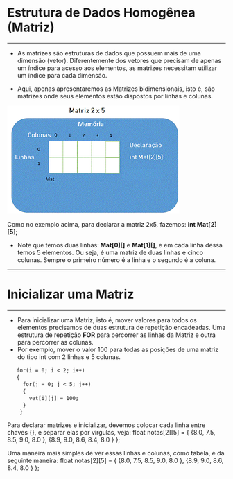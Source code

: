 # Estrutura de Dados Homogênea (Matriz)
---
+ As matrizes são estruturas de dados que possuem mais de uma dimensão (vetor). Diferentemente dos vetores que precisam de apenas um índice para acesso aos elementos, as matrizes necessitam utilizar um índice para cada dimensão.

+ Aqui, apenas apresentaremos as Matrizes bidimensionais, isto é, são matrizes onde seus elementos estão dispostos por linhas e colunas.

![programa](/markdowns/matriz.gif)

Como no exemplo acima, para  declarar a matriz 2x5, fazemos:
<b>int Mat[2][5];</b>

+ Note que temos duas linhas:<b> Mat[0][]</b> e <b>Mat[1][]</b>, e em cada linha dessa temos 5 elementos.
Ou seja, é uma matriz de duas linhas e cinco colunas. Sempre o primeiro número é a linha e o segundo é a coluna.
---
# Inicializar uma Matriz
---
+ Para inicializar uma Matriz, isto é, mover valores para todos os elementos precisamos de duas estrutura de repetição encadeadas. Uma estrutura de repetição <b>FOR</b> para percorrer as linhas da Matriz e outra para percorrer as colunas.
+ Por exemplo, mover o valor 100 para todas as posições de uma matriz do tipo int com 2 linhas e 5 colunas.
```
   for(i = 0; i < 2; i++)
   {
     for(j = 0; j < 5; j++)
     {
       vet[i][j] = 100;
     }
    }
```
Para declarar matrizes e inicializar, devemos colocar cada linha entre chaves {}, e separar elas por vírgulas, veja:
float notas[2][5] = { {8.0, 7.5, 8.5, 9.0, 8.0 }, {8.9, 9.0, 8.6, 8.4, 8.0 } };

Uma maneira mais simples de ver essas linhas e colunas, como tabela, é da seguinte maneira:
float notas[2][5] = { {8.0, 7.5, 8.5, 9.0, 8.0 },
                              {8.9, 9.0, 8.6, 8.4, 8.0 } };
